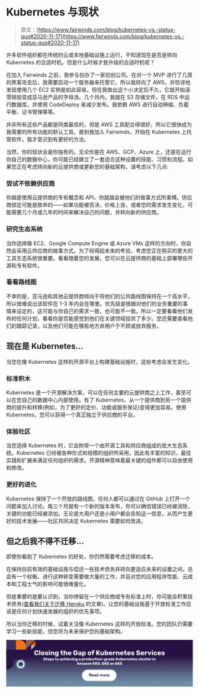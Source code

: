 # Kubernetes 与现状

> 原文：[https://www.fairwinds.com/blog/kubernetes-vs.-status-quo#2020-11-17](https://www.fairwinds.com/blog/kubernetes-vs.-status-quo#2020-11-17)

 许多软件组织都在传统的云或本地基础设施上运行，不知道现在是否是转向 Kubernetes 的合适时机。但是什么时候才是升级的合适时机呢？

在加入 Fairwinds 之前，我参与创办了一家初创公司。在对一个 MVP 进行了几周的黑客攻击后，我需要启动一个服务器来托管它，所以我转向了 AWS，并惊讶地发现使用几个 EC2 实例是如此容易。但在我做出这个小决定后不久，它就开始滚雪球般变成亚马逊产品的字母汤。几个月内，我就在 S3 存储文件，在 RDS 中运行数据库，并使用 CodeDeploy 来减少发布。我依赖 AWS 进行自动伸缩、负载平衡、证书管理等等。

并非所有这些产品都是同类最佳的，但是 AWS 工具配合得很好，所以它很快成为我需要的所有功能的默认工具。直到我加入 Fairwinds，开始在 Kubernetes 上托管软件，我才意识到有更好的方法。

当然，你的现状会是你独有的。无论你是在 AWS、GCP、Azure 上，还是在运行你自己的数据中心，你可能已经建立了一套适合这种设置的技能、习惯和流程。如果您正在考虑转向新的云提供商或更新您的基础架构，请考虑以下几点:

### **尝试不依赖供应商**

你越是使用云提供商的专有概念和 API，你就越会被他们的做事方式所束缚。供应商锁定可能是致命的——如果功能被否决，价格上涨，或者您的需求发生变化，可能需要几个月或几年的时间来解决自己的问题，并转向新的供应商。

### **研究生态系统**

当你选择像 EC2、Google Compute Engine 或 Azure VMs 这样的方向时，你自然会采用云供应商的做事方式。为了经得起未来的考验，考虑您正在购买的更大的工具生态系统很重要。看看随着您的发展，您可以在云提供商的基础上部署哪些开源和专有软件。

### **看看路线图**

不幸的是，亚马逊和其他云提供商倾向于将他们的公共路线图保持在一个高水平，所以很难说出该软件在 1-3 年内会在哪里。优先级是根据对他们的业务重要的事情来设定的，这可能与你自己的需求一致，也可能不一致。所以一定要看看他们发布的任何计划，看看你是否能感觉到他们在关键领域投资了多少。您还需要查看他们的跟踪记录，以及他们可能在哪些地方弃用户于不顾或放弃服务。

## 现在是 Kubernetes…

当您在像 Kubernetes 这样的开源平台上构建基础设施时，这些考虑会发生变化。

### **标准积木**

Kubernetes 是一个开源解决方案，可以在任何主要的云提供商之上工作，甚至可以在您自己的数据中心内部使用。有了 Kubernetes，从一个提供商到另一个提供商的提升和转移(例如，为了更好的定价、功能或服务保证)变得更加容易。使用 Kubernetes，您可以获得一个真正独立于供应商的平台。

### **体验社区**

当您选择 Kubernetes 时，它会附带一个由开源工具和供应商组成的庞大生态系统。Kubernetes 已经被各种形式和规模的组织所采用，因此有丰富的知识、最佳实践和扩展来满足任何组织的需求。开源精神意味着最关键的组件都可以自由使用和修改。

### **更好的进化**

Kubernetes 保持了一个开放的路线图，任何人都可以通过在 GitHub 上打开一个问题来加入讨论。每三个月就有一个新的版本发布，你可以确信错误已经被消除，关键的功能已经被添加。无论是大用户还是小用户都会告知这一信息，从而产生更好的技术发展——社区共同决定 Kubernetes 需要如何改进。

## 但之后我不得不迁移…

即使你看到了 Kubernetes 的好处，你仍然需要考虑迁移的成本。

在保持目前有效的基础设施与偿还一些技术债务并转向更适应未来的设置之间，总会有一个权衡。进行这种转变需要做大量的工作，并且对您的应用程序性能、云成本和工程士气的影响可能很难量化。

但是重要的是要认识到，当你停留在一个供应商或专有标准上时，你可能会积累技术债务([查看我们关于迁移 Heroku](https://www.fairwinds.com/blog/the-journey-from-heroku-to-kubernetes-in-5-steps) 的文章)。让您的基础设施基于开放标准工作应该是任何计划快速发展的组织的优先事项。

所以当你迁移的时候，试着关注像 Kubernetes 这样的开放标准。您的团队仍需要学习一些新技能，但您将为未来保护您的基础架构。

[![Closing the Gap of Kubernetes Services. Steps to achieving a production-grade Kubernetes cluster in Amazon EKS, GKE or AKS](img/dbaec9e70140d5224b9311c72692763b.png)](https://cta-redirect.hubspot.com/cta/redirect/2184645/d11717dc-5984-4fcd-a90e-d92389ef7f05)